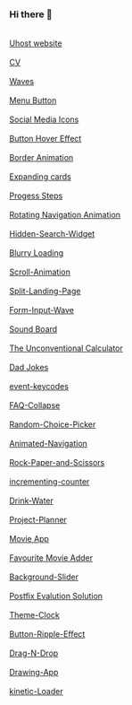 ### Hi there 👋

<br>[Uhost website](https://pratikrana1612.github.io/uhostwebsite/index.html)</br>
<br>[CV](https://pratikrana1612.github.io/CV/)</br>
<br>[Waves](https://pratikrana1612.github.io/waves/)</br>
<br>[Menu Button](https://pratikrana1612.github.io/Menu-button/)</br>
<br>[Social Media Icons](https://pratikrana1612.github.io/social-media-icons/)</br>
<br>[Button Hover Effect](https://pratikrana1612.github.io/button-hover-effect/)</br>
<br>[Border Animation](https://pratikrana1612.github.io/Border-Animation/)</br>
<br>[Expanding cards](https://pratikrana1612.github.io/Expanding-Cards/)</br>
<br>[Progess Steps](https://pratikrana1612.github.io/Progess-Steps/)</br>
<br>[Rotating Navigation Animation](https://pratikrana1612.github.io/Rotating-Navigation-Animation/)</br>
<br>[Hidden-Search-Widget](https://pratikrana1612.github.io/Hidden-Search-Widget/)</br>
<br>[Blurry Loading](https://pratikrana1612.github.io/Blurry-Loading/)</br>
<br>[Scroll-Animation](https://pratikrana1612.github.io/Scroll-Animation/)</br>
<br>[Split-Landing-Page](https://pratikrana1612.github.io/Split-Landing-Page/)</br>
<br>[Form-Input-Wave](https://pratikrana1612.github.io/Form-Input-Wave/)</br>
<br>[Sound Board](https://pratikrana1612.github.io/Sound-Board/)</br>
<br>[The Unconventional Calculator](https://pratikrana1612.github.io/The-Unconventional-Calculator/)</br>
<br>[Dad Jokes](https://pratikrana1612.github.io/Dad-Jokes/)</br>
<br>[event-keycodes](https://pratikrana1612.github.io/event-keycodes/)</br>
<br>[FAQ-Collapse](https://pratikrana1612.github.io/FAQ-Collapse/)</br>
<br>[Random-Choice-Picker](https://pratikrana1612.github.io/Random-Choice-Picker/)</br>
<br>[Animated-Navigation](https://pratikrana1612.github.io/Animated-Navigation/)</br>
<br>[Rock-Paper-and-Scissors](https://pratikrana1612.github.io/Rock-Paper-and-Scissors/)</br>
<br>[incrementing-counter](https://pratikrana1612.github.io/incrementing-counter/)</br>
<br>[Drink-Water](https://pratikrana1612.github.io/Drink-Water/)</br>
<br>[Project-Planner](https://pratikrana1612.github.io/Project-Planner/)</br> 
<br>[Movie App](https://pratikrana1612.github.io/Movie-App/)</br>
<br>[Favourite Movie Adder](https://pratikrana1612.github.io/Favourite-Movie-Adder/)</br>
<br>[Background-Slider](https://pratikrana1612.github.io/Background-Slider/)</br>
<br>[Postfix Evalution Solution](https://pratikrana1612.github.io/Postfix-Evalution/)</br>
<br>[Theme-Clock](https://pratikrana1612.github.io/Theme-Clock/)</br>
<br>[Button-Ripple-Effect](https://pratikrana1612.github.io/Button-Ripple-Effect/)</br>
<br>[Drag-N-Drop](https://pratikrana1612.github.io/Drag-N-Drop/)</br>
<br>[Drawing-App](https://pratikrana1612.github.io/Drawing-App/)</br>
<br>[kinetic-Loader](https://pratikrana1612.github.io/kinetic-Loader/)</br>

